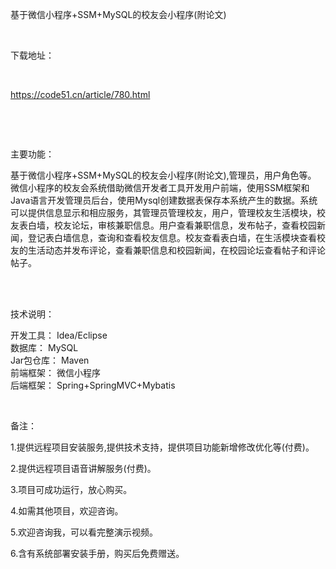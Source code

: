 <p>基于微信小程序+SSM+MySQL的校友会小程序(附论文)</p>

<p>&nbsp;</p>

<p>下载地址：</p>

<p>&nbsp;</p>

<p><a href="http://code51.cn/article/780.html">https://code51.cn/article/780.html</a></p>

<p>&nbsp;</p>

<p>&nbsp;</p>

<p>主要功能：</p>

<p><p>基于微信小程序+SSM+MySQL的校友会小程序(附论文),管理员，用户角色等。<br />
微信小程序的校友会系统借助微信开发者工具开发用户前端，使用SSM框架和Java语言开发管理员后台，使用Mysql创建数据表保存本系统产生的数据。系统可以提供信息显示和相应服务，其管理员管理校友，用户，管理校友生活模块，校友表白墙，校友论坛，审核兼职信息。用户查看兼职信息，发布帖子，查看校园新闻，登记表白墙信息，查询和查看校友信息。校友查看表白墙，在生活模块查看校友的生活动态并发布评论，查看兼职信息和校园新闻，在校园论坛查看帖子和评论帖子。<br />
&nbsp;</p>
</p>

<p>&nbsp;</p>

<p>技术说明：</p>

<p><p>开发工具： Idea/Eclipse<br />
数据库： MySQL<br />
Jar包仓库： Maven<br />
前端框架： 微信小程序<br />
后端框架： Spring+SpringMVC+Mybatis</p>
</p>

<p>&nbsp;</p>

<p>备注：</p>

<p>1.提供远程项目安装服务,提供技术支持，提供项目功能新增修改优化等(付费)。</p>

<p>2.提供远程项目语音讲解服务(付费)。</p>

<p>3.项目可成功运行，放心购买。</p>

<p>4.如需其他项目，欢迎咨询。</p>

<p>5.欢迎咨询我，可以看完整演示视频。</p>

<p>6.含有系统部署安装手册，购买后免费赠送。</p>

